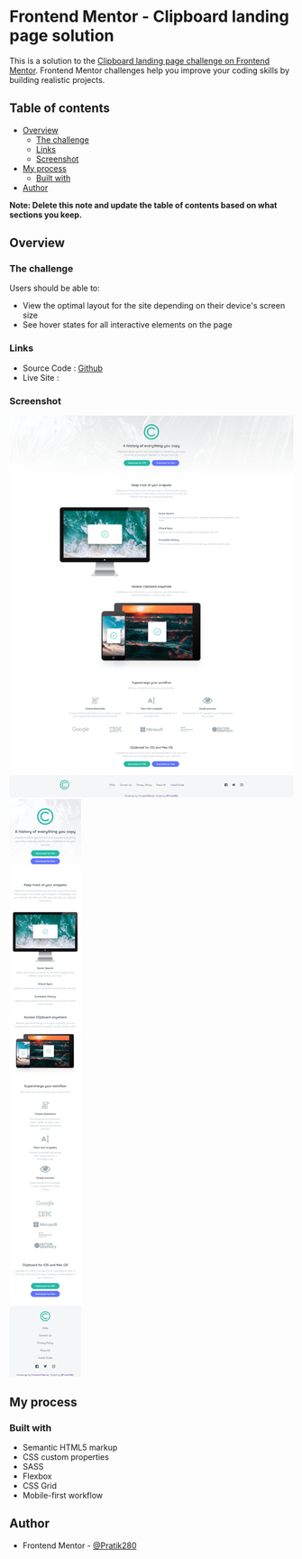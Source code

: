 # Frontend Mentor - Clipboard landing page solution

This is a solution to the [Clipboard landing page challenge on Frontend Mentor](https://www.frontendmentor.io/challenges/clipboard-landing-page-5cc9bccd6c4c91111378ecb9). Frontend Mentor challenges help you improve your coding skills by building realistic projects. 

## Table of contents

- [Overview](#overview)
  - [The challenge](#the-challenge)
  - [Links](#links)
  - [Screenshot](#screenshot)
- [My process](#my-process)
  - [Built with](#built-with)
- [Author](#author)

**Note: Delete this note and update the table of contents based on what sections you keep.**

## Overview

### The challenge

Users should be able to:

- View the optimal layout for the site depending on their device's screen size
- See hover states for all interactive elements on the page

### Links

- Source Code : [Github]()
- Live Site : []()

### Screenshot

![](assets/screenshots/ss-01.png)
![](assets/screenshots/ss-02.png)

## My process

### Built with

- Semantic HTML5 markup
- CSS custom properties
- SASS
- Flexbox
- CSS Grid
- Mobile-first workflow

## Author

- Frontend Mentor - [@Pratik280](https://www.frontendmentor.io/profile/Pratik280)

